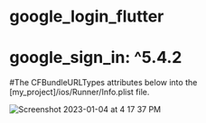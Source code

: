 # google_login_flutter

# google_sign_in: ^5.4.2
 
#The CFBundleURLTypes attributes below into the [my_project]/ios/Runner/Info.plist file.

![Screenshot 2023-01-04 at 4 17 37 PM](https://user-images.githubusercontent.com/80152469/210538983-cfcf8dc3-db61-415e-85f5-915d0a40831d.png)
